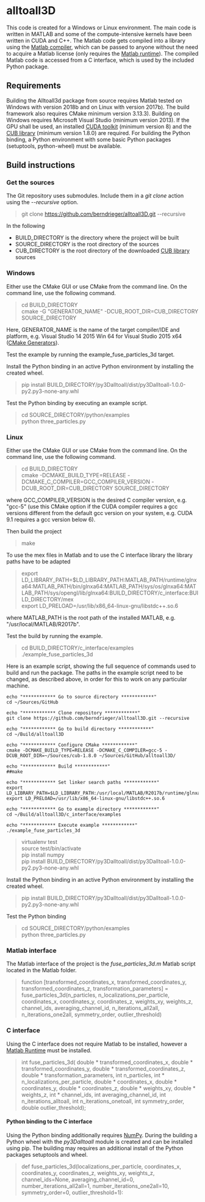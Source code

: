 # alltoall3D

This code is created for a Windows or Linux environment. The main code is written in MATLAB and some of the compute-intensive kernels have been written in CUDA and C++. The Matlab code gets compiled into a library using
the [Matlab compiler](https://www.mathworks.com/products/compiler.html), which can be passed to anyone without
the need to acquire a Matlab license (only requires the [Matlab runtime](https://www.mathworks.com/products/compiler/matlab-runtime.html)). The compiled Matlab code is accessed from a C interface, which is used
by the included Python package.

## Requirements

Building the Alltoall3d package from source requires Matlab tested on Windows with version 2018b and on Linux with version 2017b).  The build framework also requires CMake minimum version 3.13.3).  Building on Windows requires Microsoft Visual Studio (minimum version 2013).  If the GPU shall be used, an installed [CUDA toolkit](https://developer.nvidia.com/cuda-downloads) (minimum version 8) and the [CUB library](https://nvlabs.github.io/cub/) (minimum version 1.8.0) are required.  For building the Python binding, a Python environment with some basic Python packages (setuptools, python-wheel) must be available.

## Build instructions

### Get the sources

The Git repository uses submodules. Include them in a _git clone_ action using the _--recursive_ option.

> git clone https://github.com/berndrieger/alltoall3D.git --recursive

In the following

- BUILD_DIRECTORY is the directory where the project will be built
- SOURCE_DIRECTORY is the root directory of the sources
- CUB_DIRECTORY is the root directory of the downloaded [CUB library](https://nvlabs.github.io/cub/) sources

### Windows

Either use the CMake GUI or use CMake from the command line. On the command line, use the following command.

> cd BUILD_DIRECTORY<br>
> cmake -G "GENERATOR_NAME" -DCUB_ROOT_DIR=CUB_DIRECTORY SOURCE_DIRECTORY

Here, GENERATOR_NAME is the name of the target compiler/IDE and platform, e.g. Visual Studio 14 2015 Win 64 for Visual Studio 2015 x64 ([CMake Generators](https://cmake.org/cmake/help/latest/manual/cmake-generators.7.html)).

Test the example by running the example_fuse_particles_3d target. 

Install the Python binding in an active Python environment by installing the created wheel.

> pip install BUILD_DIRECTORY/py3Dalltoall/dist/py3Dalltoall-1.0.0-py2.py3-none-any.whl<br>

Test the Python binding by executing an example script.

> cd SOURCE_DIRECTORY/python/examples<br>
> python three_particles.py

### Linux

Either use the CMake GUI or use CMake from the command line. On the command line, use the following command.

> cd BUILD_DIRECTORY<br>
> cmake -DCMAKE_BUILD_TYPE=RELEASE -DCMAKE_C_COMPILER=GCC_COMPILER_VERSION -DCUB_ROOT_DIR=CUB_DIRECTORY SOURCE_DIRECTORY

where GCC_COMPILER_VERSION is the desired C compiler version, e.g. "gcc-5" (use this CMake option if the CUDA compiler requires a gcc versions different from the default gcc version on your system, e.g. CUDA 9.1 requires a gcc version below 6).

Then build the project

> make

To use the mex files in Matlab and to use the C interface library the library paths have to be adapted

> export LD_LIBRARY_PATH=$LD_LIBRARY_PATH:MATLAB_PATH/runtime/glnxa64:MATLAB_PATH/bin/glnxa64:MATLAB_PATH/sys/os/glnxa64:MATLAB_PATH/sys/opengl/lib/glnxa64:BUILD_DIRECTORY/c_interface:BUILD_DIRECTORY/mex<br>
> export LD_PRELOAD=/usr/lib/x86_64-linux-gnu/libstdc++.so.6

where MATLAB_PATH is the root path of the installed MATLAB, e.g. "/usr/local/MATLAB/R2017b".

Test the build by running the example.

> cd BUILD_DIRECTORY/c_interface/examples<br>
> ./example_fuse_particles_3d

Here is an example script, showing the full sequence of commands used to build and run the package.  The paths in the example script need to be changed, as described above, in order for this to work on any particular machine.

```
echo "************ Go to source directory ************"
cd ~/Sources/GitHub

echo "************ Clone repository ************"
git clone https://github.com/berndrieger/alltoall3D.git --recursive

echo "************ Go to build directory ************"
cd ~/Build/alltoall3D

echo "************ Configure CMake ************"
cmake -DCMAKE_BUILD_TYPE=RELEASE -DCMAKE_C_COMPILER=gcc-5 -DCUB_ROOT_DIR=~/Sources/cub-1.8.0 ~/Sources/GitHub/alltoall3D/

echo "************ Build ************"
##make

echo "************ Set linker search paths ************"
export LD_LIBRARY_PATH=$LD_LIBRARY_PATH:/usr/local/MATLAB/R2017b/runtime/glnxa64:/usr/local/MATLAB/R2017b/bin/glnxa64:/usr/local/MATLAB/R2017b/sys/os/glnxa64:/usr/local/MATLAB/R2017b/sys/opengl/lib/glnxa64:/home/aprzyby/Build/alltoall3D/c_interface:/home/aprzyby/Build/alltoall3D/mex
export LD_PRELOAD=/usr/lib/x86_64-linux-gnu/libstdc++.so.6

echo "************ Go to example directory ************"
cd ~/Build/alltoall3D/c_interface/examples

echo "************ Execute example ************"
./example_fuse_particles_3d
```

> virtualenv test<br>
> source test/bin/activate<br>
> pip install numpy<br>
> pip install BUILD_DIRECTORY/py3Dalltoall/dist/py3Dalltoall-1.0.0-py2.py3-none-any.whl<br>


Install the Python binding in an active Python environment by installing the created wheel.

> pip install BUILD_DIRECTORY/py3Dalltoall/dist/py3Dalltoall-1.0.0-py2.py3-none-any.whl<br>

Test the Python binding

> cd SOURCE_DIRECTORY/python/examples<br>
> python three_particles.py


### Matlab interface

The Matlab interface of the project is the _fuse_particles_3d.m_ Matlab script located in the Matlab folder.

> function [transformed_coordinates_x, transformed_coordinates_y, transformed_coordinates_z, transformation_parameters]
    = fuse_particles_3d(n_particles, n_localizations_per_particle, coordinates_x, coordinates_y,
        coordinates_z, weights_xy, weights_z, channel_ids, averaging_channel_id, n_iterations_all2all,
        n_iterations_one2all, symmetry_order, outlier_threshold)


### C interface

Using the C interface does not require Matlab to be installed, however a [Matlab Runtime](https://www.mathworks.com/products/compiler/matlab-runtime.html)
must be installed.

> int fuse_particles_3d(
        double * transformed_coordinates_x,
        double * transformed_coordinates_y,
        double * transformed_coordinates_z,
        double * transformation_parameters,
        int n_particles,
        int * n_localizations_per_particle,
        double * coordinates_x,
        double * coordinates_y,
        double * coordinates_z,
        double * weights_xy,
        double * weights_z,
        int * channel_ids,
        int averaging_channel_id,
        int n_iterations_alltoall,
        int n_iterations_onetoall,
        int symmetry_order,
        double outlier_threshold);

#### Python binding to the C interface 

Using the Python binding additionally requires [NumPy](https://www.numpy.org/). During the building a Python
wheel with the _py3Dalltoall_ module is created and can be installed using pip. The building may requires an additional install of the Python packages setuptools and wheel.

> def fuse_particles_3d(localizations_per_particle, coordinates_x, coordinates_y, coordinates_z, weights_xy, weights_z,
                      channel_ids=None, averaging_channel_id=0, number_iterations_all2all=1, number_iterations_one2all=10,
                      symmetry_order=0, outlier_threshold=1):

[//]: # (See also https://github.com/adam-p/markdown-here/wiki/Markdown-Cheatsheet)
